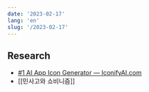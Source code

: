 ```yaml
---
date: '2023-02-17'
lang: 'en'
slug: '/2023-02-17'
---
```


## Research

- [#1 AI App Icon Generator — IconifyAI.com](https://www.iconifyai.com/)
- [[민사고와 쇼비니즘]]
